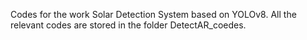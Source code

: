 Codes for the work Solar Detection System based on YOLOv8.
All the relevant codes are stored in the folder DetectAR_coedes.
